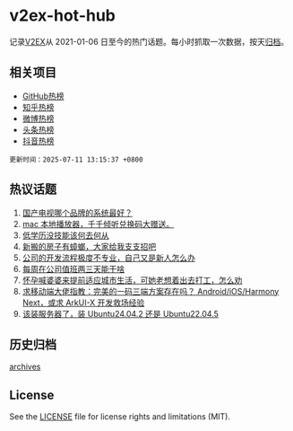 # v2ex-hot-hub

 记录[V2EX](https://www.v2ex.com/)从 2021-01-06 日至今的热门话题。每小时抓取一次数据，按天[归档](archives)。
 
 ## 相关项目

- [GitHub热榜](https://github.com/lonnyzhang423/github-hot-hub)
- [知乎热榜](https://github.com/lonnyzhang423/zhihu-hot-hub)
- [微博热榜](https://github.com/lonnyzhang423/weibo-hot-hub)
- [头条热榜](https://github.com/lonnyzhang423/toutiao-hot-hub)
- [抖音热榜](https://github.com/lonnyzhang423/douyin-hot-hub)


 `更新时间：2025-07-11 13:15:37 +0800`

## 热议话题

1. [国产电视哪个品牌的系统最好？](https://www.v2ex.com/t/1144288)
1. [mac 本地播放器，千千倾听兑换码大赠送。](https://www.v2ex.com/t/1144307)
1. [低学历没技能该何去何从](https://www.v2ex.com/t/1144238)
1. [新搬的房子有蟑螂，大家给我支支招吧](https://www.v2ex.com/t/1144467)
1. [公司的开发流程极度不专业，自己又是新人怎么办](https://www.v2ex.com/t/1144323)
1. [每周在公司值班两三天能干啥](https://www.v2ex.com/t/1144439)
1. [怀孕喊婆婆来提前适应城市生活，可她老想着出去打工，怎么劝](https://www.v2ex.com/t/1144497)
1. [求移动端大佬指教：完美的一码三端方案存在吗？ Android/iOS/Harmony Next，或求 ArkUI-X 开发救场经验](https://www.v2ex.com/t/1144348)
1. [该装服务器了，装 Ubuntu24.04.2 还是 Ubuntu22.04.5](https://www.v2ex.com/t/1144421)

## 历史归档

[archives](archives)

## License

See the [LICENSE](LICENSE) file for license rights and limitations (MIT).
